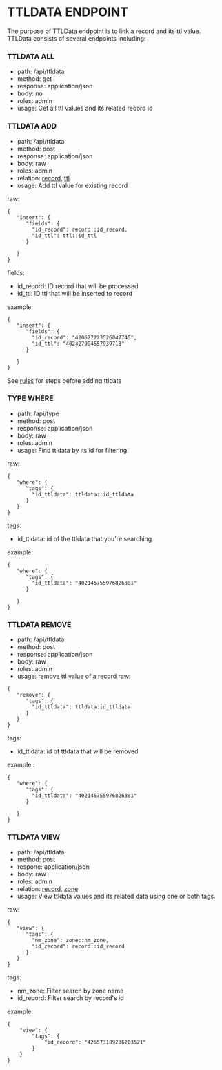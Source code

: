 # TTLDATA ENDPOINT
The purpose of TTLData endpoint is to link a record and its ttl value.
TTLData consists of several endpoints including:

### TTLDATA ALL
- path: /api/ttldata
- method: get
- response: application/json
- body: no
- roles: admin
- usage: Get all ttl values and its related record id

### TTLDATA ADD
- path: /api/ttldata
- method: post
- response: application/json
- body: raw
- roles: admin
- relation: [record](record.md), [ttl](ttl.md)
- usage: Add ttl value for existing record

raw:
```
{
   "insert": {
      "fields": {
        "id_record": record::id_record,
        "id_ttl": ttl::id_ttl
      }
      	
   }
}
```
fields:
- id_record: ID record that will be processed
- id_ttl: ID ttl that will be inserted to record

example:
```
{
   "insert": {
      "fields": {
        "id_record": "420627223526047745",
        "id_ttl": "402427994557939713"
      }
      	
   }
}
```
See [rules](RULES_add_record.md#connecting-acnameaaatxt-record-to-ttl-data) for steps before adding ttldata

### TYPE WHERE

- path: /api/type
- method: post
- response: application/json
- body: raw
- roles: admin
- usage: Find ttldata by its id for filtering. 

raw:
```
{
   "where": {
      "tags": {
      	"id_ttldata": ttldata::id_ttldata
      }
   }
}
```

tags:
- id_ttldata: id of the ttldata that you're searching

example:
```
{
   "where": {
      "tags": {
      	"id_ttldata": "402145755976826881"
      }
      	
   }
}
```
### TTLDATA REMOVE
- path: /api/ttldata
- method: post
- response: application/json
- body: raw
- roles: admin
- usage: remove ttl value of a record
raw:
```
{
   "remove": {
      "tags": {
      	"id_ttldata": ttldata:id_ttldata
      }
   }
}
```
tags:
- id_ttldata: id of ttldata that will be removed

example : 
```
{
   "where": {
      "tags": {
      	"id_ttldata": "402145755976826881"
      }
      	
   }
}
```
### TTLDATA VIEW
- path: /api/ttldata
- method: post
- respone: application/json
- body: raw
- roles: admin
- relation: [record](record.md), [zone](zone.md)
- usage: View ttldata values and its related data using one or both tags.

raw:
```
{
   "view": {
      "tags": {
      	"nm_zone": zone::nm_zone,
        "id_record": record::id_record
      }     	
   }
}
```
tags:
- nm_zone: Filter search by zone name
- id_record: Filter search by record's id

example:
```
{
    "view": {
        "tags": {
            "id_record": "425573109236203521"
        }
    }
}
```